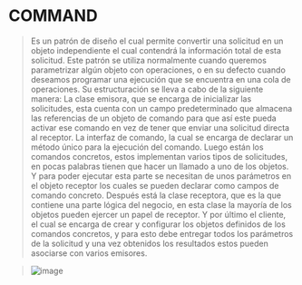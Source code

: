 # COMMAND
>Es un patrón de diseño el cual permite convertir una solicitud en un objeto independiente el cual contendrá la información total de esta solicitud. 
>Este patrón se utiliza normalmente cuando queremos parametrizar algún objeto con operaciones, o en su defecto cuando deseamos programar una ejecución que se encuentra en una cola de operaciones.
>Su estructuración se lleva a cabo de la siguiente manera: La clase emisora, que se encarga de inicializar las solicitudes, esta cuenta con un campo predeterminado que almacena las referencias de un objeto de comando para que así este pueda activar ese comando en vez de tener que enviar una solicitud directa al receptor.
>La interfaz de comando, la cual se encarga de declarar un método único para la ejecución del comando.
>Luego están los comandos concretos, estos implementan varios tipos de solicitudes, en pocas palabras tienen que hacer un llamado a uno de los objetos. Y para poder ejecutar esta parte se necesitan de unos parámetros en el objeto receptor los cuales se pueden declarar como campos de comando concreto.
> Después está la clase receptora, que es la que contiene una parte lógica del negocio, en esta clase la mayoría de los objetos pueden ejercer un papel de receptor.
>Y por último el cliente, el cual se encarga de crear y configurar los objetos definidos de los comandos concretos, y para esto debe  entregar todos los parámetros de la solicitud y una vez obtenidos los resultados estos pueden asociarse con varios emisores.

>![image](https://user-images.githubusercontent.com/107563234/198851789-448f21a4-3486-47dc-a22e-c802b0f87846.png)
